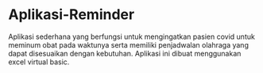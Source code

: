 # Aplikasi-Reminder
Aplikasi sederhana yang berfungsi untuk mengingatkan pasien covid untuk meminum obat pada waktunya serta memiliki penjadwalan olahraga yang dapat disesuaikan dengan kebutuhan. Aplikasi ini dibuat menggunakan excel virtual basic.
